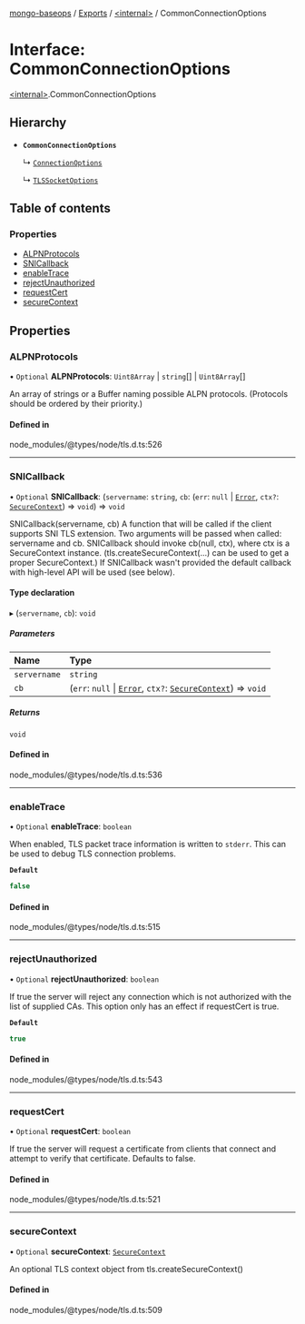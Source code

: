 [mongo-baseops](../README.md) / [Exports](../modules.md) / [\<internal\>](../modules/internal_.md) / CommonConnectionOptions

# Interface: CommonConnectionOptions

[\<internal\>](../modules/internal_.md).CommonConnectionOptions

## Hierarchy

- **`CommonConnectionOptions`**

  ↳ [`ConnectionOptions`](internal_.ConnectionOptions.md)

  ↳ [`TLSSocketOptions`](internal_.TLSSocketOptions.md)

## Table of contents

### Properties

- [ALPNProtocols](internal_.CommonConnectionOptions.md#alpnprotocols)
- [SNICallback](internal_.CommonConnectionOptions.md#snicallback)
- [enableTrace](internal_.CommonConnectionOptions.md#enabletrace)
- [rejectUnauthorized](internal_.CommonConnectionOptions.md#rejectunauthorized)
- [requestCert](internal_.CommonConnectionOptions.md#requestcert)
- [secureContext](internal_.CommonConnectionOptions.md#securecontext)

## Properties

### ALPNProtocols

• `Optional` **ALPNProtocols**: `Uint8Array` \| `string`[] \| `Uint8Array`[]

An array of strings or a Buffer naming possible ALPN protocols.
(Protocols should be ordered by their priority.)

#### Defined in

node_modules/@types/node/tls.d.ts:526

___

### SNICallback

• `Optional` **SNICallback**: (`servername`: `string`, `cb`: (`err`: ``null`` \| [`Error`](internal_.Error.md), `ctx?`: [`SecureContext`](internal_.SecureContext.md)) => `void`) => `void`

SNICallback(servername, cb) <Function> A function that will be
called if the client supports SNI TLS extension. Two arguments
will be passed when called: servername and cb. SNICallback should
invoke cb(null, ctx), where ctx is a SecureContext instance.
(tls.createSecureContext(...) can be used to get a proper
SecureContext.) If SNICallback wasn't provided the default callback
with high-level API will be used (see below).

#### Type declaration

▸ (`servername`, `cb`): `void`

##### Parameters

| Name | Type |
| :------ | :------ |
| `servername` | `string` |
| `cb` | (`err`: ``null`` \| [`Error`](internal_.Error.md), `ctx?`: [`SecureContext`](internal_.SecureContext.md)) => `void` |

##### Returns

`void`

#### Defined in

node_modules/@types/node/tls.d.ts:536

___

### enableTrace

• `Optional` **enableTrace**: `boolean`

When enabled, TLS packet trace information is written to `stderr`. This can be
used to debug TLS connection problems.

**`Default`**

```ts
false
```

#### Defined in

node_modules/@types/node/tls.d.ts:515

___

### rejectUnauthorized

• `Optional` **rejectUnauthorized**: `boolean`

If true the server will reject any connection which is not
authorized with the list of supplied CAs. This option only has an
effect if requestCert is true.

**`Default`**

```ts
true
```

#### Defined in

node_modules/@types/node/tls.d.ts:543

___

### requestCert

• `Optional` **requestCert**: `boolean`

If true the server will request a certificate from clients that
connect and attempt to verify that certificate. Defaults to
false.

#### Defined in

node_modules/@types/node/tls.d.ts:521

___

### secureContext

• `Optional` **secureContext**: [`SecureContext`](internal_.SecureContext.md)

An optional TLS context object from tls.createSecureContext()

#### Defined in

node_modules/@types/node/tls.d.ts:509

